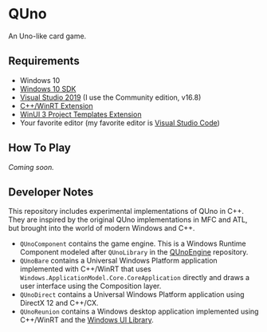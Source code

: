 # QUno

An Uno-like card game.

## Requirements

* Windows 10
* [Windows 10 SDK](https://developer.microsoft.com/en-US/windows/downloads/windows-10-sdk/)
* [Visual Studio 2019](https://visualstudio.microsoft.com/) (I use the Community edition, v16.8)
* [C++/WinRT Extension](https://marketplace.visualstudio.com/items?itemName=CppWinRTTeam.cppwinrt101804264)
* [WinUI 3 Project Templates Extension](https://marketplace.visualstudio.com/items?itemName=Microsoft-WinUI.WinUIProjectTemplates)
* Your favorite editor (my favorite editor is [Visual Studio Code](https://code.visualstudio.com/))

## How To Play

*Coming soon.*

## Developer Notes

This repository includes experimental implementations of QUno in C++. They are inspired 
by the original QUno implementations in MFC and ATL, but brought into the world of 
modern Windows and C++.

* `QUnoComponent` contains the game engine. This is a Windows Runtime Component modeled after 
`QUnoLibrary` in the [QUnoEngine](https://github.com/rdeetz/QUnoEngine) repository. 
* `QUnoBare` contains a Universal Windows Platform application implemented with C++/WinRT that uses 
`Windows.ApplicationModel.Core.CoreApplication` directly and draws a user interface 
using the Composition layer.
* `QUnoDirect` contains a Universal Windows Platform application using DirectX 12 and C++/CX.
* `QUnoReunion` contains a Windows desktop application implemented using C++/WinRT and the 
[Windows UI Library](https://github.com/microsoft/microsoft-ui-xaml).
